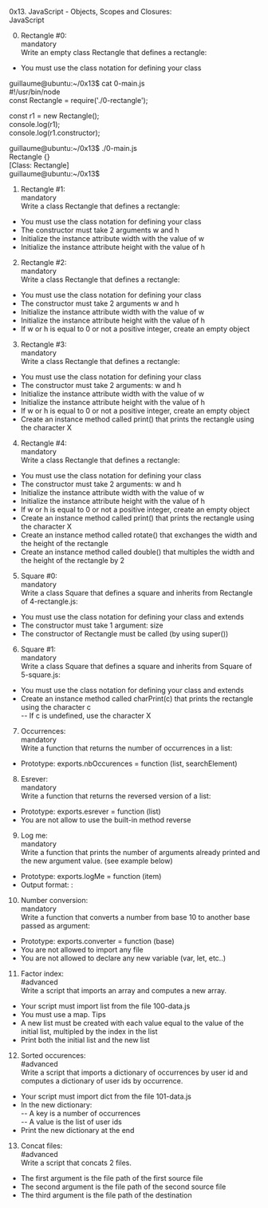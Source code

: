 0x13. JavaScript - Objects, Scopes and Closures:  
JavaScript  

0. Rectangle #0:  
mandatory  
Write an empty class Rectangle that defines a rectangle:  
- You must use the class notation for defining your class  

guillaume@ubuntu:~/0x13$ cat 0-main.js  
#!/usr/bin/node  
const Rectangle = require('./0-rectangle');  

const r1 = new Rectangle();  
console.log(r1);  
console.log(r1.constructor);  

guillaume@ubuntu:~/0x13$ ./0-main.js  
Rectangle {}  
[Class: Rectangle]  
guillaume@ubuntu:~/0x13$  

1. Rectangle #1:  
mandatory  
Write a class Rectangle that defines a rectangle:  
- You must use the class notation for defining your class  
- The constructor must take 2 arguments w and h  
- Initialize the instance attribute width with the value of w  
- Initialize the instance attribute height with the value of h  

2. Rectangle #2:  
mandatory  
Write a class Rectangle that defines a rectangle:  
- You must use the class notation for defining your class  
- The constructor must take 2 arguments w and h  
- Initialize the instance attribute width with the value of w  
- Initialize the instance attribute height with the value of h  
- If w or h is equal to 0 or not a positive integer, create an empty object  
3. Rectangle #3:    
mandatory  
Write a class Rectangle that defines a rectangle:  
- You must use the class notation for defining your class  
- The constructor must take 2 arguments: w and h  
- Initialize the instance attribute width with the value of w  
- Initialize the instance attribute height with the value of h  
- If w or h is equal to 0 or not a positive integer, create an empty object  
- Create an instance method called print() that prints the rectangle using the character X  

4. Rectangle #4:  
mandatory  
Write a class Rectangle that defines a rectangle:  
- You must use the class notation for defining your class  
- The constructor must take 2 arguments: w and h  
- Initialize the instance attribute width with the value of w  
- Initialize the instance attribute height with the value of h  
- If w or h is equal to 0 or not a positive integer, create an empty object  
- Create an instance method called print() that prints the rectangle using the character X  
- Create an instance method called rotate() that exchanges the width and the height of the rectangle  
- Create an instance method called double() that multiples the width and the height of the rectangle by 2  

5. Square #0:  
mandatory  
Write a class Square that defines a square and inherits from Rectangle of 4-rectangle.js:  
- You must use the class notation for defining your class and extends  
- The constructor must take 1 argument: size  
- The constructor of Rectangle must be called (by using super())  

6. Square #1:  
mandatory  
Write a class Square that defines a square and inherits from Square of 5-square.js:  
- You must use the class notation for defining your class and extends  
- Create an instance method called charPrint(c) that prints the rectangle using the character c  
-- If c is undefined, use the character X  

7. Occurrences:  
mandatory  
Write a function that returns the number of occurrences in a list:  
- Prototype: exports.nbOccurences = function (list, searchElement)  

8. Esrever:  
mandatory  
Write a function that returns the reversed version of a list:  
- Prototype: exports.esrever = function (list)  
- You are not allow to use the built-in method reverse  

9. Log me:  
mandatory  
Write a function that prints the number of arguments already printed and the new argument value. (see example below)  
- Prototype: exports.logMe = function (item)  
- Output format: <number arguments already printed>: <current argument value>  

10. Number conversion:  
mandatory  
Write a function that converts a number from base 10 to another base passed as argument:  
- Prototype: exports.converter = function (base)  
- You are not allowed to import any file  
- You are not allowed to declare any new variable (var, let, etc..)  

11. Factor index:  
#advanced  
Write a script that imports an array and computes a new array.  
- Your script must import list from the file 100-data.js  
- You must use a map. Tips  
- A new list must be created with each value equal to the value of the initial list, multipled by the index in the list  
- Print both the initial list and the new list  

12. Sorted occurences:  
#advanced  
Write a script that imports a dictionary of occurrences by user id and computes a dictionary of user ids by occurrence.  
- Your script must import dict from the file 101-data.js  
- In the new dictionary:  
-- A key is a number of occurrences  
-- A value is the list of user ids  
- Print the new dictionary at the end  

13. Concat files:  
#advanced  
Write a script that concats 2 files.  
- The first argument is the file path of the first source file  
- The second argument is the file path of the second source file  
- The third argument is the file path of the destination  
